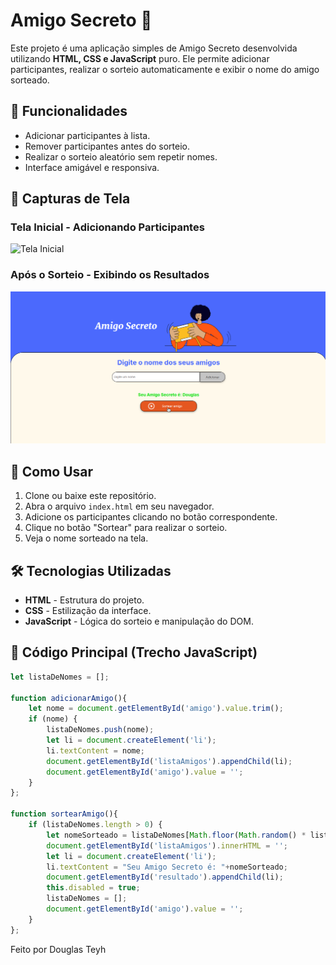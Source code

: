 # Amigo Secreto 🎁

Este projeto é uma aplicação simples de Amigo Secreto desenvolvida utilizando **HTML, CSS e JavaScript** puro. Ele permite adicionar participantes, realizar o sorteio automaticamente e exibir o nome do amigo sorteado.

## 📌 Funcionalidades

- Adicionar participantes à lista.
- Remover participantes antes do sorteio.
- Realizar o sorteio aleatório sem repetir nomes.
- Interface amigável e responsiva.

## 📸 Capturas de Tela

### Tela Inicial - Adicionando Participantes
![Tela Inicial](./screenshots/telainicial.png)

### Após o Sorteio - Exibindo os Resultados
![Resultado do Sorteio](./screenshotsREADME/sorteado.png)

## 🚀 Como Usar

1. Clone ou baixe este repositório.
2. Abra o arquivo `index.html` em seu navegador.
3. Adicione os participantes clicando no botão correspondente.
4. Clique no botão "Sortear" para realizar o sorteio.
5. Veja o nome sorteado na tela.

## 🛠️ Tecnologias Utilizadas

- **HTML** - Estrutura do projeto.
- **CSS** - Estilização da interface.
- **JavaScript** - Lógica do sorteio e manipulação do DOM.

## 📄 Código Principal (Trecho JavaScript)
```javascript
let listaDeNomes = [];

function adicionarAmigo(){
    let nome = document.getElementById('amigo').value.trim();
    if (nome) {
        listaDeNomes.push(nome);
        let li = document.createElement('li');
        li.textContent = nome;
        document.getElementById('listaAmigos').appendChild(li);
        document.getElementById('amigo').value = '';
    }
};

function sortearAmigo(){
    if (listaDeNomes.length > 0) {
        let nomeSorteado = listaDeNomes[Math.floor(Math.random() * listaDeNomes.length)];
        document.getElementById('listaAmigos').innerHTML = '';
        let li = document.createElement('li');
        li.textContent = "Seu Amigo Secreto é: "+nomeSorteado;
        document.getElementById('resultado').appendChild(li);
        this.disabled = true;
        listaDeNomes = [];
        document.getElementById('amigo').value = '';
    }
};
```
Feito por Douglas Teyh


